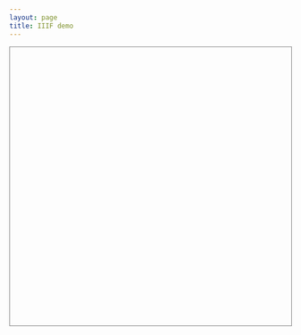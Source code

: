 ```yaml
---
layout: page
title: IIIF demo
---
```


<div id="openseadragon1" style="width: 100%; height: 500px; border: 1px solid grey"></div>

<script src="/assets/js/openseadragon/openseadragon.min.js"></script>

<script type="text/javascript">
    var viewer = OpenSeadragon({
        id: "openseadragon1",
      minZoomImageRatio: 1,
      prefixUrl: "/assets/js/openseadragon/images/",
      tileSources: "http://iiif.wlu.edu/iipsrv?IIIF=huon/converted/b065v.tif/info.json",
 
    });

</script>
